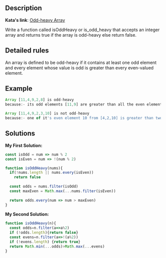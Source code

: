## Description

**Kata's link**: [Odd-heavy Array](https://www.codewars.com/kata/59c7e477dcc40500f50005c7)

Write a function called isOddHeavy or is_odd_heavy that accepts an integer array and returns true if the array is odd-heavy else return false.


## Detailed rules

An array is defined to be odd-heavy if it contains at least one odd element and every element whose value is odd is greater than every even-valued element.

## Example

```js
Array [11,4,9,2,8] is odd-heavy 
because:- its odd elements [11,9] are greater than all the even elements [4,2,8]

Array [11,4,9,2,3,10] is not odd-heavy
because:- one of it's even element 10 from [4,2,10] is greater than two of its odd elements [9,3] from [ 11,9,3]
```

## Solutions

**My First Solution:**


```js
const isOdd = num => num % 2
const isEven = num => !(num % 2)

function isOddHeavy(nums){
  if(!nums.length || nums.every(isEven))
    return false
  
  const odds = nums.filter(isOdd)
  const maxEven = Math.max(...nums.filter(isEven))
  
  return odds.every(num => num > maxEven)
}
```

**My Second Solution:**

```js
function isOddHeavy(n){
  const odds=n.filter(a=>a%2)
  if (!odds.length){return false}
  const evens=n.filter(a=>!(a%2))
  if (!evens.length) {return true}
  return Math.min(...odds)>Math.max(...evens)
}
```


